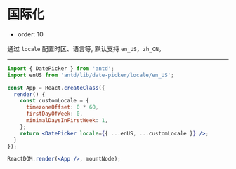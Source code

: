 # 国际化

- order: 10

通过 `locale` 配置时区、语言等, 默认支持 `en_US`，`zh_CN`。

---

````jsx
import { DatePicker } from 'antd';
import enUS from 'antd/lib/date-picker/locale/en_US';

const App = React.createClass({
  render() {
    const customLocale = {
      timezoneOffset: 0 * 60,
      firstDayOfWeek: 0,
      minimalDaysInFirstWeek: 1,
    };
    return <DatePicker locale={{ ...enUS, ...customLocale }} />;
  }
});

ReactDOM.render(<App />, mountNode);
````
